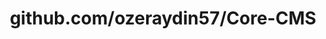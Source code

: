 ---
layout: post
title: github.com/ozeraydin57/Core-CMS
categories: link
tags: [انگلیسی, برنامه‌نویسی]
---